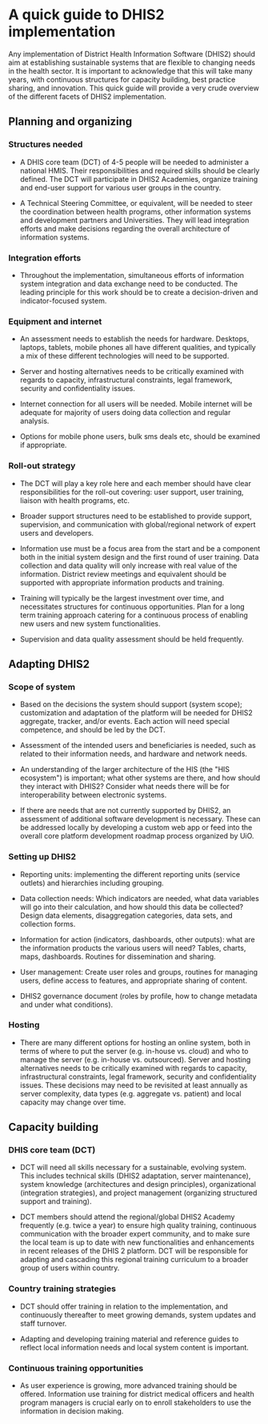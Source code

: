 # A quick guide to DHIS2 implementation

Any implementation of District Health Information Software (DHIS2)
should aim at establishing sustainable systems that are flexible to
changing needs in the health sector. It is important to acknowledge that
this will take many years, with continuous structures for capacity
building, best practice sharing, and innovation. This quick guide will
provide a very crude overview of the different facets of DHIS2
implementation.

## Planning and organizing

### Structures needed

  - A DHIS core team (DCT) of 4-5 people will be needed to administer a
    national HMIS. Their responsibilities and required skills should be
    clearly defined. The DCT will participate in DHIS2 Academies,
    organize training and end-user support for various user groups in the
    country.

  - A Technical Steering Committee, or equivalent, will be needed to
    steer the coordination between health programs, other information
    systems and development partners and Universities. They will lead
    integration efforts and make decisions regarding the overall
    architecture of information systems.

### Integration efforts

  - Throughout the implementation, simultaneous efforts of information
    system integration and data exchange need to be conducted. The
    leading principle for this work should be to create a
    decision-driven and indicator-focused system.

### Equipment and internet

  - An assessment needs to establish the needs for hardware. Desktops,
    laptops, tablets, mobile phones all have different qualities, and
    typically a mix of these different technologies will need to be
    supported.

  - Server and hosting alternatives needs to be critically examined with
    regards to capacity, infrastructural constraints, legal framework,
    security and confidentiality issues.

  - Internet connection for all users will be needed. Mobile internet
    will be adequate for majority of users doing data collection and
    regular analysis.

  - Options for mobile phone users, bulk sms deals etc, should be
    examined if appropriate.

### Roll-out strategy

  - The DCT will play a key role here and each member should have clear
    responsibilities for the roll-out covering: user support, user
    training, liaison with health programs, etc.

  - Broader support structures need to be established to provide
    support, supervision, and communication with global/regional network
    of expert users and developers.

  - Information use must be a focus area from the start and be a
    component both in the initial system design and the first round of
    user training. Data collection and data quality will only increase
    with real value of the information. District review meetings and
    equivalent should be supported with appropriate information products
    and training.

  - Training will typically be the largest investment over time, and
    necessitates structures for continuous opportunities. Plan for a
    long term training approach catering for a continuous process of
    enabling new users and new system functionalities.

  - Supervision and data quality assessment should be held frequently.

## Adapting DHIS2

### Scope of system

  - Based on the decisions the system should support (system scope);
    customization and adaptation of the platform will be needed for
    DHIS2 aggregate, tracker, and/or events. Each action will need
    special competence, and should be led by the DCT.

  - Assessment of the intended users and beneficiaries is needed, such
    as related to their information needs, and hardware and network
    needs.

  - An understanding of the larger architecture of the HIS (the "HIS
    ecosystem") is important; what other systems are there, and how
    should they interact with DHIS2? Consider what needs there will be
    for interoperability between electronic systems.

  - If there are needs that are not currently supported by DHIS2, an
    assessment of additional software development is necessary. These
    can be addressed locally by developing a custom web app or feed into
    the overall core platform development roadmap process organized by
    UiO.

### Setting up DHIS2

  - Reporting units: implementing the different reporting units (service
    outlets) and hierarchies including grouping.

  - Data collection needs: Which indicators are needed, what data
    variables will go into their calculation, and how should this data
    be collected? Design data elements, disaggregation categories, data
    sets, and collection forms.

  - Information for action (indicators, dashboards, other outputs): what
    are the information products the various users will need? Tables,
    charts, maps, dashboards. Routines for dissemination and sharing.

  - User management: Create user roles and groups, routines for managing
    users, define access to features, and appropriate sharing of
    content.

  - DHIS2 governance document (roles by profile, how to change metadata
    and under what conditions).

### Hosting

  - There are many different options for hosting an online system, both
    in terms of where to put the server (e.g. in-house vs. cloud) and
    who to manage the server (e.g. in-house vs. outsourced). Server and
    hosting alternatives needs to be critically examined with regards to
    capacity, infrastructural constraints, legal framework, security and
    confidentiality issues. These decisions may need to be revisited at
    least annually as server complexity, data types (e.g. aggregate vs.
    patient) and local capacity may change over time.

## Capacity building

### DHIS core team (DCT)

  - DCT will need all skills necessary for a sustainable, evolving
    system. This includes technical skills (DHIS2 adaptation, server
    maintenance), system knowledge (architectures and design
    principles), organizational (integration strategies), and project
    management (organizing structured support and training).

  - DCT members should attend the regional/global DHIS2 Academy
    frequently (e.g. twice a year) to ensure high quality training,
    continuous communication with the broader expert community, and to
    make sure the local team is up to date with new functionalities and
    enhancements in recent releases of the DHIS 2 platform. DCT will be
    responsible for adapting and cascading this regional training
    curriculum to a broader group of users within country.

### Country training strategies

  - DCT should offer training in relation to the implementation, and
    continuously thereafter to meet growing demands, system updates and
    staff turnover.

  - Adapting and developing training material and reference guides to
    reflect local information needs and local system content is
    important.

### Continuous training opportunities

  - As user experience is growing, more advanced training should be
    offered. Information use training for district medical officers and
    health program managers is crucial early on to enroll stakeholders
    to use the information in decision making.


